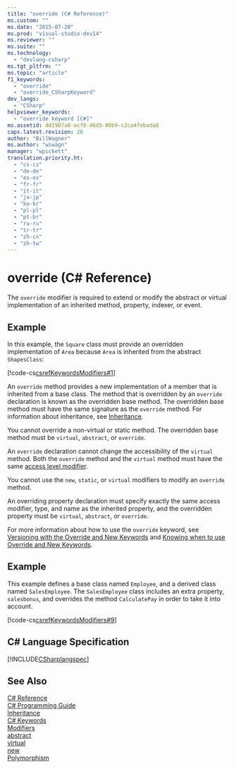 ```yaml
---
title: "override (C# Reference)"
ms.custom: ""
ms.date: "2015-07-20"
ms.prod: "visual-studio-dev14"
ms.reviewer: ""
ms.suite: ""
ms.technology: 
  - "devlang-csharp"
ms.tgt_pltfrm: ""
ms.topic: "article"
f1_keywords: 
  - "override"
  - "override_CSharpKeyword"
dev_langs: 
  - "CSharp"
helpviewer_keywords: 
  - "override keyword [C#]"
ms.assetid: dd1907a8-acf8-46d3-80b9-c2ca4febada8
caps.latest.revision: 26
author: "BillWagner"
ms.author: "wiwagn"
manager: "wpickett"
translation.priority.ht: 
  - "cs-cz"
  - "de-de"
  - "es-es"
  - "fr-fr"
  - "it-it"
  - "ja-jp"
  - "ko-kr"
  - "pl-pl"
  - "pt-br"
  - "ru-ru"
  - "tr-tr"
  - "zh-cn"
  - "zh-tw"
---
```

# override (C# Reference)
The `override` modifier is required to extend or modify the abstract or virtual implementation of an inherited method, property, indexer, or event.  
  
## Example  
 In this example, the `Square` class must provide an overridden implementation of `Area` because `Area` is inherited from the abstract `ShapesClass`:  
  
 [!code-cs[csrefKeywordsModifiers#1](../../../csharp\language-reference\keywords/codesnippet/CSharp/override_1.cs)]  
  
 An `override` method provides a new implementation of a member that is inherited from a base class. The method that is overridden by an `override` declaration is known as the overridden base method. The overridden base method must have the same signature as the `override` method. For information about inheritance, see [Inheritance](../../../csharp\programming-guide\classes-and-structs/inheritance.md).  
  
 You cannot override a non-virtual or static method. The overridden base method must be `virtual`, `abstract`, or `override`.  
  
 An `override` declaration cannot change the accessibility of the `virtual` method. Both the `override` method and the `virtual` method must have the same [access level modifier](../../../csharp\language-reference\keywords/access-modifiers.md).  
  
 You cannot use the `new`, `static`, or `virtual` modifiers to modify an `override` method.  
  
 An overriding property declaration must specify exactly the same access modifier, type, and name as the inherited property, and the overridden property must be `virtual`, `abstract`, or `override`.  
  
 For more information about how to use the `override` keyword, see [Versioning with the Override and New Keywords](../../../csharp\programming-guide\classes-and-structs/versioning-with-the-override-and-new-keywords.md) and [Knowing when to use Override and New Keywords](../../../csharp\programming-guide\classes-and-structs/knowing-when-to-use-override-and-new-keywords.md).  
  
## Example  
 This example defines a base class named `Employee`, and a derived class named `SalesEmployee`. The `SalesEmployee` class includes an extra property, `salesbonus`, and overrides the method `CalculatePay` in order to take it into account.  
  
 [!code-cs[csrefKeywordsModifiers#9](../../../csharp\language-reference\keywords/codesnippet/CSharp/override_2.cs)]  
  
## C# Language Specification  
 [!INCLUDE[CSharplangspec](../../../csharp\language-reference\keywords/includes/csharplangspec_md.md)]  
  
## See Also  
 [C# Reference](../../../csharp\language-reference/index.md)   
 [C# Programming Guide](../../../csharp\programming-guide/index.md)   
 [Inheritance](../../../csharp\programming-guide\classes-and-structs/inheritance.md)   
 [C# Keywords](../../../csharp\language-reference\keywords/index.md)   
 [Modifiers](../../../csharp\language-reference\keywords/modifiers.md)   
 [abstract](../../../csharp\language-reference\keywords/abstract.md)   
 [virtual](../../../csharp\language-reference\keywords/virtual.md)   
 [new](../../../csharp\language-reference\keywords/new.md)   
 [Polymorphism](../../../csharp\programming-guide\classes-and-structs/polymorphism.md)